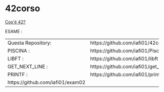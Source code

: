 # 42corso

<a href="https://www.42roma.it">Cos'é 42?</a>
<table>
 <tr>
<td>Questa Repository:</td><td> https://github.com/iafi01/42corso.git</td>
 </tr>
 <tr>
<td>PISCINA :</td><td> https://github.com/iafi01/Piscina</td>
 </tr>
 <tr>
<td>LIBFT :</td><td> https://github.com/iafi01/libft</td><td> <b>115/100</b></td>
 </tr>
 <tr>
<td>GET_NEXT_LINE :</td><td> https://github.com/iafi01/get_next_line</td><td> <b>100/100</b></td>
 </tr>
 <tr>
<td>PRINTF :</td><td> https://github.com/iafi01/printf</td><td> <b>100/100</b></td>
 </tr>
 <tr>
ESAME :</td><td> https://github.com/iafi01/exam02</td>
 </tr>
</table>
